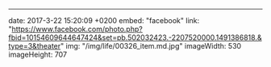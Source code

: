 ---
date: 2017-3-22 15:20:09 +0200
embed: "facebook"
link: "https://www.facebook.com/photo.php?fbid=10154609644647424&set=pb.502032423.-2207520000.1491386818.&type=3&theater"
img: "/img/life/00326_item.md.jpg"
imageWidth: 530
imageHeight: 707
